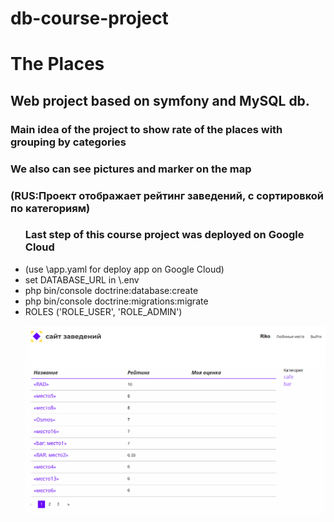 # db-course-project
 
<h1>The Places</h1>

<h2>Web project based on symfony and MySQL db.</h2>
<h3>Main idea of the project to show rate of the places with grouping by categories</h3>
<h3>We also can see pictures and marker on the map</h3>
<h3>(RUS:Проект отображает рейтинг заведений, с сортировкой по категориям)</h3>
<ul>
<h3>Last step of this course project was deployed on Google Cloud</h3>
 <li>(use \app.yaml for deploy app on Google Cloud)

<li>set DATABASE_URL in \.env
<li>php bin/console doctrine:database:create
<li>php bin/console doctrine:migrations:migrate
<li>ROLES ('ROLE_USER', 'ROLE_ADMIN')
 
![Иллюстрация к проекту](https://github.com/saintriko/db-project/blob/master/places.PNG)
